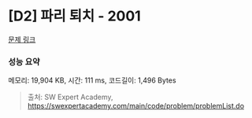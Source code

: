 # [D2] 파리 퇴치 - 2001 

[문제 링크](https://swexpertacademy.com/main/code/problem/problemDetail.do?contestProbId=AV5PzOCKAigDFAUq) 

### 성능 요약

메모리: 19,904 KB, 시간: 111 ms, 코드길이: 1,496 Bytes



> 출처: SW Expert Academy, https://swexpertacademy.com/main/code/problem/problemList.do